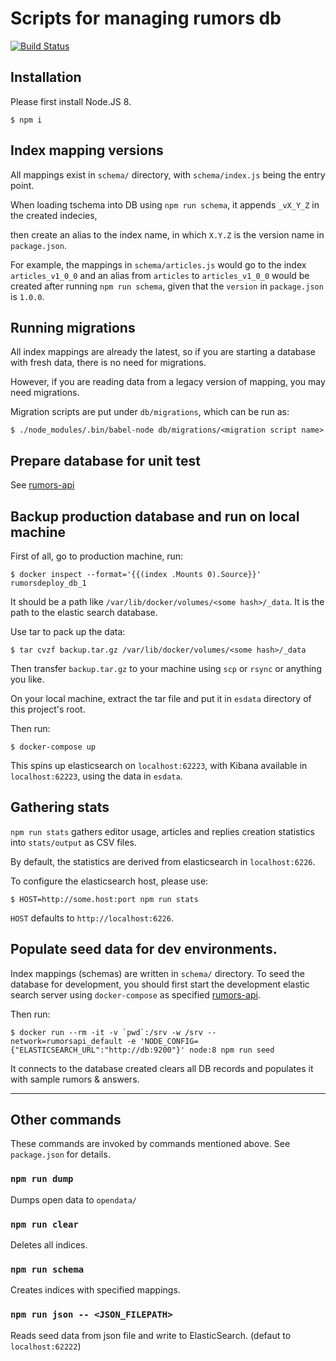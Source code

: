 Scripts for managing rumors db
==========

[![Build Status](https://travis-ci.org/cofacts/rumors-db.svg?branch=master)](https://travis-ci.org/cofacts/rumors-db)

## Installation

Please first install Node.JS 8.

```
$ npm i
```

## Index mapping versions

All mappings exist in `schema/` directory, with `schema/index.js` being the entry point.

When loading tschema into DB using `npm run schema`, it appends `_vX_Y_Z` in the created indecies,

then create an alias to the index name, in which `X.Y.Z` is the version name in `package.json`.

For example, the mappings in `schema/articles.js` would go to the index `articles_v1_0_0` and an alias from `articles` to `articles_v1_0_0` would be created after running `npm run schema`, given that the `version` in `package.json` is `1.0.0`.

## Running migrations

All index mappings are already the latest, so if you are starting a database with fresh data,
there is no need for migrations.

However, if you are reading data from a legacy version of mapping, you may need migrations.

Migration scripts are put under `db/migrations`, which can be run as:

```
$ ./node_modules/.bin/babel-node db/migrations/<migration script name>
```

## Prepare database for unit test

See [rumors-api](https://github.com/cofacts/rumors-api)

## Backup production database and run on local machine

First of all, go to production machine, run:

```
$ docker inspect --format='{{(index .Mounts 0).Source}}' rumorsdeploy_db_1
```

It should be a path like `/var/lib/docker/volumes/<some hash>/_data`. It is the path to the elastic search database.

Use tar to pack up the data:
```
$ tar cvzf backup.tar.gz /var/lib/docker/volumes/<some hash>/_data
```

Then transfer `backup.tar.gz` to your machine using `scp` or `rsync` or anything you like.

On your local machine, extract the tar file and put it in `esdata` directory of this project's root.

Then run:

```
$ docker-compose up
```

This spins up elasticsearch on `localhost:62223`, with Kibana available in `localhost:62223`, using the data in `esdata`.

## Gathering stats

`npm run stats` gathers editor usage, articles and replies creation statistics into `stats/output`
as CSV files.

By default, the statistics are derived from elasticsearch in `localhost:6226`.

To configure the elasticsearch host, please use:

```
$ HOST=http://some.host:port npm run stats
```

`HOST` defaults to `http://localhost:6226`.

## Populate seed data for dev environments.

Index mappings (schemas) are written in `schema/` directory. To seed the database for development, you should first start the development elastic search server using `docker-compose` as specified [rumors-api](https://github.com/MrOrz/rumors-api).

Then run:

```
$ docker run --rm -it -v `pwd`:/srv -w /srv --network=rumorsapi_default -e 'NODE_CONFIG={"ELASTICSEARCH_URL":"http://db:9200"}' node:8 npm run seed
```

It connects to the database created clears all DB records and populates it with
sample rumors & answers.

---

## Other commands

These commands are invoked by commands mentioned above. See `package.json` for details.

### `npm run dump`
Dumps open data to `opendata/`

### `npm run clear`

Deletes all indices.

### `npm run schema`

Creates indices with specified mappings.

### `npm run json -- <JSON_FILEPATH>`

Reads seed data from json file and write to ElasticSearch. (defaut to `localhost:62222`)

